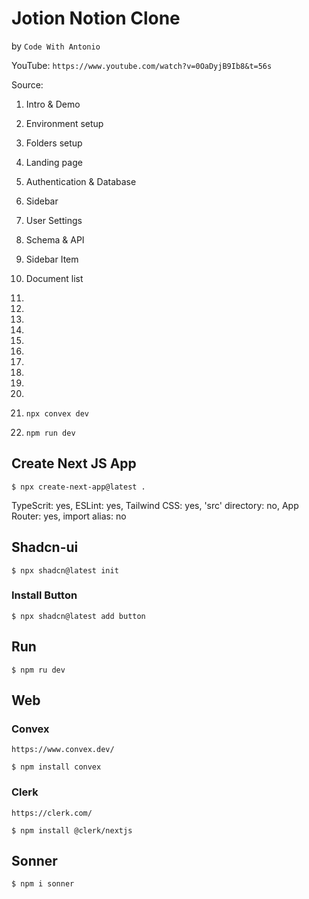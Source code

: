 # Jotion Notion Clone
by `Code With Antonio`

YouTube: `https://www.youtube.com/watch?v=0OaDyjB9Ib8&t=56s`

Source: 

01. Intro & Demo
02. Environment setup
03. Folders setup
04. Landing page
05. Authentication & Database
06. Sidebar
07. User Settings
08. Schema & API
09. Sidebar Item
10. Document list
11.
12.
13.
14.
15.
16.
17.
18.
19.
20.


1. `npx convex dev`
2. `npm run dev`


## Create Next JS App

`$ npx create-next-app@latest .`

TypeScrit: yes, ESLint: yes, Tailwind CSS: yes, 'src' directory: no, App Router: yes, import alias: no

## Shadcn-ui

`$ npx shadcn@latest init`

### Install Button

`$ npx shadcn@latest add button`

## Run

`$ npm ru dev`

## Web

### Convex

`https://www.convex.dev/`

`$ npm install convex`

### Clerk

`https://clerk.com/`

`$ npm install @clerk/nextjs`

## Sonner

`$ npm i sonner`